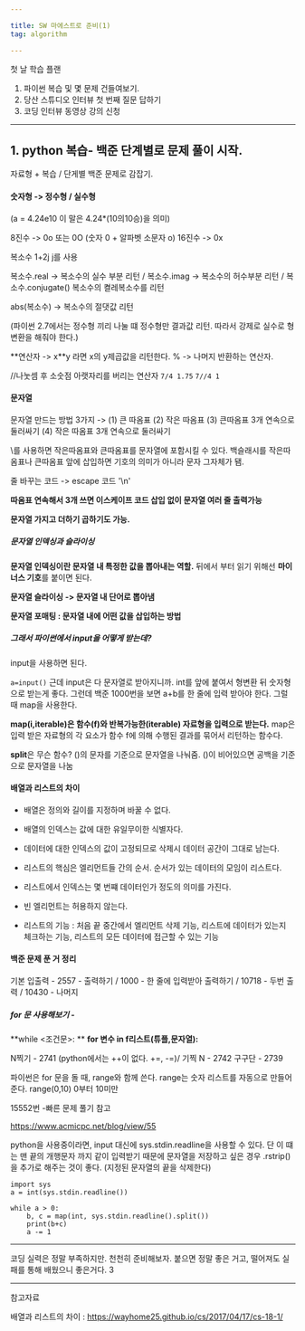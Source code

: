 ```yaml
---

title: SW 마에스트로 준비(1)
tag: algorithm

---
```


 첫 날 학습 플랜
 1. 파이썬 복습 및 몇 문제 건들여보기.
 2. 당산 스튜디오 인터뷰 첫 번째 질문 답하기
 3. 코딩 인터뷰 동영상 강의 신청

- - -


## 1.  python 복습- 백준 단계별로 문제 풀이 시작.

자료형  + 복습  / 단게별 백준 문제로 감잡기.

#### 숫자형 -> 정수형 / 실수형 
(a = 4.24e10 이 말은 4.24*(10의10승)을 의미)

8진수 -> 0o 또는 0O (숫자 0 + 알파벳 소문자 o)
16진수 -> 0x  

복소수 1+2j j를 사용

복소수.real -> 복소수의 실수 부분 리턴 / 복소수.imag -> 복소수의 허수부분 리턴 / 복소수.conjugate() 복소수의 켤레복소수를 리턴

abs(복소수) -> 복소수의 절댓값 리턴 

(파이썬 2.7에서는 정수형 끼리 나눌 떄 정수형만 결과값 리턴. 따라서 강제로 실수로 형변환을 해줘야 한다.)

\**연산자 -> x\**y 라면 x의 y제곱값을 리턴한다. 
% -> 나머지 반환하는 연산자.

//나눗셈 후 소숫점 아랫자리를 버리는 연산자
` 7/4 1.75 `
`7//4 1`

#### 문자열

문자열 만드는 방법 3가지 -> (1) 큰 따옴표 (2) 작은 따옴표 (3) 큰따옴표 3개 연속으로 둘러싸기 (4) 작은 따옴표 3개 연속으로 둘러싸기

\를 사용하면 작은따옴표와 큰따옴표를 문자열에 포함시킬 수 있다. 백슬래시를 작은따옴표나 큰따옴표 앞에 삽입하면 기호의 의미가 아니라 문자 그자체가 됌.

줄 바꾸는 코드 -> escape 코드  '\n'

**따옴표 연속해서 3개 쓰면 이스케이프 코드 삽입 없이 문자열 여러 줄 출력가능**

**문자열 가지고 더하기 곱하기도 가능.**

##### 문자열 인덱싱과 슬라이싱

**문자열 인덱싱이란 문자열 내 특정한 값을 뽑아내는 역할.**
뒤에서 부터 읽기 위해선 **마이너스 기호**를 붙이면 된다.

**문자열 슬라이싱 -> 문자열 내 단어로 뽑아냄**

**문자열 포매팅 : 문자열 내에 어떤 값을 삽입하는 방법**


##### 그래서 파이썬에서 input을 어떻게 받는데?

input을 사용하면 된다.

`a=input()`
근데 input은 다 문자열로 받아지니까. int를 앞에 붙여서 형변환 뒤 숫자형으로 받는게 좋다.
그런데 백준 1000번을 보면 a+b를 한 줄에 입력 받아야 한다. 그럴 때 map을 사용한다.


**map(i,iterable)은 함수(f)와 반복가능한(iterable) 자료형을 입력으로 받는다.**
map은 입력 받은 자료형의 각 요소가 함수 f에 의해 수행된 결과를 묶어서 리턴하는 함수다.

**split**은 무슨 함수? ()의 문자를 기준으로 문자열을 나눠줌.
()이 비어있으면 공백을 기준으로 문자열을 나눔



#### 배열과 리스트의 차이


*	배열은 정의와 길이를 지정하며 바꿀 수 없다. 
*	배열의 인덱스는 값에 대한 유일무이한 식별자다.
*	데이터에 대한 인덱스의 값이 고정되므로 삭제시 데이터 공간이 그대로 남는다.

*	리스트의 핵심은 엘리먼트들 간의 순서. 순서가 있는 데이터의 모임이 리스트다.
*	리스트에서 인덱스는 몇 번쨰 데이터인가 정도의 의미를 가진다.
*	빈 엘리먼트는 허용하지 않는다.
*	리스트의 기능 : 처음 끝 중간에서 엘리먼트 삭제 기능, 리스트에 데이터가 있는지 체크하는 기능, 리스트의 모든 데이터에 접근할 수 있는 기능



#### 백준 문제 푼 거 정리

기본 입출력 - 2557 - 출력하기 / 1000 - 한 줄에 입력받아 출력하기 / 10718 - 두번 출력 / 10430 - 나머지

##### for 문 사용해보기 - 
**while <조건문>: **
**for 변수 in f리스트(튜플,문자열):**

N찍기 - 2741  (python에서는 ++이 없다. +=, -=)/
기찍 N -  2742
구구단 - 2739

파이썬은 for 문을 돌 때, range와 함께 쓴다.
range는 숫자 리스트를 자동으로 만들어준다.
range(0,10) 0부터 10미만

15552번 -빠른 문제 풀기 참고 

https://www.acmicpc.net/blog/view/55

python을 사용중이라면, input 대신에 sys.stdin.readline을 사용할 수 있다. 단 이 떄는 맨 끝의 개행문자 까지 같이 입력받기 때문에 문자열을 저장하고 싶은 경우 .rstrip()을  추가로 해주는 것이 좋다. (지정된 문자열의 끝을 삭제한다)

```
import sys
a = int(sys.stdin.readline())

while a > 0:
    b, c = map(int, sys.stdin.readline().split())
    print(b+c)
    a -= 1
```











- - -

 코딩 실력은 정말 부족하지만. 천천히 준비해보자. 붙으면 정말 좋은 거고, 떨어져도 실패를 통해 배웠으니 좋은거다. 
 3


 




- - -
 
참고자료 



배열과 리스트의 차이 :  https://wayhome25.github.io/cs/2017/04/17/cs-18-1/

